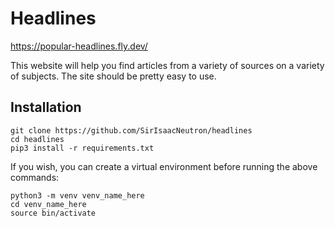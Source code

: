 # Headlines

https://popular-headlines.fly.dev/

This website will help you find articles from a variety of sources on a variety of subjects. The site should be pretty easy to use.

## Installation

```
git clone https://github.com/SirIsaacNeutron/headlines
cd headlines
pip3 install -r requirements.txt
```

If you wish, you can create a virtual environment before running the above commands:

```
python3 -m venv venv_name_here
cd venv_name_here
source bin/activate
```

